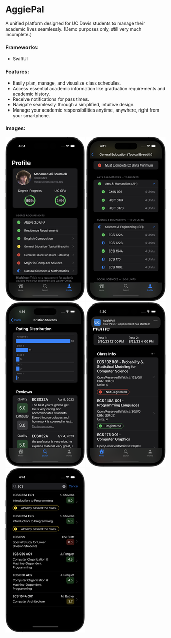 # AggiePal

A unified platform designed for UC Davis students to manage their academic lives seamlessly. (Demo purposes only, still very much incomplete.)

### Frameworks:
- SwiftUI

### Features:
- Easily plan, manage, and visualize class schedules.
- Access essential academic information like graduation requirements and academic history.
- Receive notifications for pass times.
- Navigate seamlessly through a simplified, intuitive design.
- Manage your academic responsibilities anytime, anywhere, right from your smartphone.

### Images:
<p float="left">
  <img src="phone1.png" width="250">
  <img src="phone2.png" width="250">
  <img src="phone3.png" width="250">
  <img src="phone4a.png" width="250">
  <img src="phone5.png" width="250">
</p>
